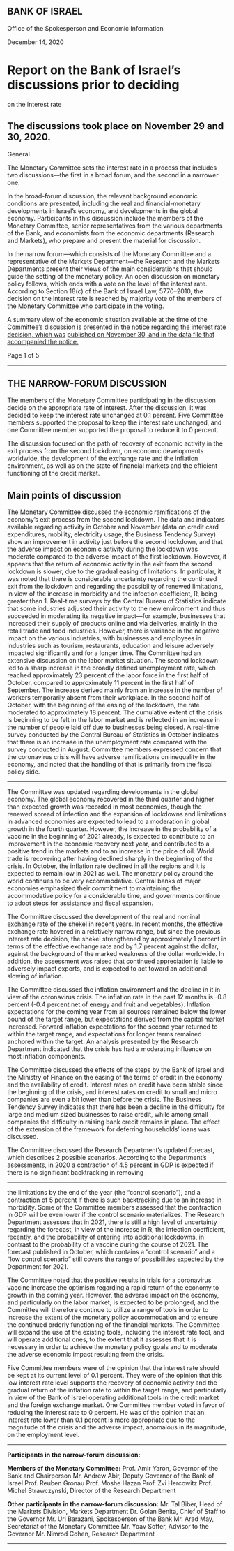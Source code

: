 ## BANK OF ISRAEL

Office of the Spokesperson and Economic Information

December 14, 2020

# Report on the Bank of Israel’s discussions prior to deciding
 on the interest rate

## The discussions took place on November 29 and 30, 2020.

 General

The Monetary Committee sets the interest rate in a process that includes two
discussions––the first in a broad forum, and the second in a narrower one.

In the broad-forum discussion, the relevant background economic conditions are
presented, including the real and financial-monetary developments in Israel’s economy,
and developments in the global economy. Participants in this discussion include the
members of the Monetary Committee, senior representatives from the various
departments of the Bank, and economists from the economic departments (Research
and Markets), who prepare and present the material for discussion.

In the narrow forum—which consists of the Monetary Committee and a representative
of the Markets Department—the Research and the Markets Departments present their
views of the main considerations that should guide the setting of the monetary policy.
An open discussion on monetary policy follows, which ends with a vote on the level of
the interest rate. According to Section 18(c) of the Bank of Israel Law, 5770–2010, the
decision on the interest rate is reached by majority vote of the members of the Monetary
Committee who participate in the voting.

A summary view of the economic situation available at the time of the Committee’s
discussion is presented in the [notice regarding the interest rate decision, which was](https://www.boi.org.il/en/NewsAndPublications/PressReleases/Pages/30-11-2020b.aspx)
[published on November 30, and in the data file that accompanied the notice.](https://www.boi.org.il/en/NewsAndPublications/PressReleases/Documents/Interest%20rate%2030.11.20.pptx)

Page 1 of 5


-----

## THE NARROW-FORUM DISCUSSION

The members of the Monetary Committee participating in the discussion decide on the
appropriate rate of interest. After the discussion, it was decided to keep the interest rate
unchanged at 0.1 percent. Five Committee members supported the proposal to keep the
interest rate unchanged, and one Committee member supported the proposal to reduce
it to 0 percent.

The discussion focused on the path of recovery of economic activity in the exit process
from the second lockdown, on economic developments worldwide, the development of
the exchange rate and the inflation environment, as well as on the state of financial
markets and the efficient functioning of the credit market.

## Main points of discussion

The Monetary Committee discussed the economic ramifications of the economy’s exit
process from the second lockdown. The data and indicators available regarding activity
in October and November (data on credit card expenditures, mobility, electricity usage,
the Business Tendency Survey) show an improvement in activity just before the second
lockdown, and that the adverse impact on economic activity during the lockdown was
moderate compared to the adverse impact of the first lockdown. However, it appears
that the return of economic activity in the exit from the second lockdown is slower, due
to the gradual easing of limitations. In particular, it was noted that there is considerable
uncertainty regarding the continued exit from the lockdown and regarding the
possibility of renewed limitations, in view of the increase in morbidity and the infection
coefficient, R, being greater than 1. Real-time surveys by the Central Bureau of
Statistics indicate that some industries adjusted their activity to the new environment
and thus succeeded in moderating its negative impact—for example, businesses that
increased their supply of products online and via deliveries, mainly in the retail trade
and food industries. However, there is variance in the negative impact on the various
industries, with businesses and employees in industries such as tourism, restaurants,
education and leisure adversely impacted significantly and for a longer time.
The Committee had an extensive discussion on the labor market situation. The second
lockdown led to a sharp increase in the broadly defined unemployment rate, which
reached approximately 23 percent of the labor force in the first half of October,
compared to approximately 11 percent in the first half of September. The increase
derived mainly from an increase in the number of workers temporarily absent from their
workplace. In the second half of October, with the beginning of the easing of the
lockdown, the rate moderated to approximately 18 percent. The cumulative extent of
the crisis is beginning to be felt in the labor market and is reflected in an increase in the
number of people laid off due to businesses being closed. A real-time survey conducted
by the Central Bureau of Statistics in October indicates that there is an increase in the
unemployment rate compared with the survey conducted in August. Committee
members expressed concern that the coronavirus crisis will have adverse ramifications
on inequality in the economy, and noted that the handling of that is primarily from the
fiscal policy side.


-----

The Committee was updated regarding developments in the global economy. The
global economy recovered in the third quarter and higher than expected growth was
recorded in most economies, though the renewed spread of infection and the expansion
of lockdowns and limitations in advanced economies are expected to lead to a
moderation in global growth in the fourth quarter. However, the increase in the
probability of a vaccine in the beginning of 2021 already, is expected to contribute to
an improvement in the economic recovery next year, and contributed to a positive trend
in the markets and to an increase in the price of oil. World trade is recovering after
having declined sharply in the beginning of the crisis. In October, the inflation rate
declined in all the regions and it is expected to remain low in 2021 as well.
The monetary policy around the world continues to be very accommodative. Central
banks of major economies emphasized their commitment to maintaining the
accommodative policy for a considerable time, and governments continue to adopt
steps for assistance and fiscal expansion.

The Committee discussed the development of the real and nominal exchange rate of the
shekel in recent years. In recent months, the effective exchange rate hovered in a
relatively narrow range, but since the previous interest rate decision, the shekel
strengthened by approximately 1 percent in terms of the effective exchange rate and by
1.7 percent against the dollar, against the background of the marked weakness of the
dollar worldwide. In addition, the assessment was raised that continued appreciation is
liable to adversely impact exports, and is expected to act toward an additional slowing
of inflation.

The Committee discussed the inflation environment and the decline in it in view of the
coronavirus crisis. The inflation rate in the past 12 months is -0.8 percent (-0.4 percent
net of energy and fruit and vegetables). Inflation expectations for the coming year from
all sources remained below the lower bound of the target range, but expectations
derived from the capital market increased. Forward inflation expectations for the second
year returned to within the target range, and expectations for longer terms remained
anchored within the target. An analysis presented by the Research Department indicated
that the crisis has had a moderating influence on most inflation components.

The Committee discussed the effects of the steps by the Bank of Israel and the Ministry
of Finance on the easing of the terms of credit in the economy and the availability of
credit. Interest rates on credit have been stable since the beginning of the crisis, and
interest rates on credit to small and micro companies are even a bit lower than before
the crisis. The Business Tendency Survey indicates that there has been a decline in the
difficulty for large and medium sized businesses to raise credit, while among small
companies the difficulty in raising bank credit remains in place. The effect of the
extension of the framework for deferring households’ loans was discussed.

The Committee discussed the Research Department’s updated forecast, which describes
2 possible scenarios. According to the Department’s assessments, in 2020 a contraction
of 4.5 percent in GDP is expected if there is no significant backtracking in removing


-----

the limitations by the end of the year (the “control scenario”), and a contraction of 5
percent if there is such backtracking due to an increase in morbidity. Some of the
Committee members assessed that the contraction in GDP will be even lower if the
control scenario materializes. The Research Department assesses that in 2021, there is
still a high level of uncertainty regarding the forecast, in view of the increase in R, the
infection coefficient, recently, and the probability of entering into additional
lockdowns, in contrast to the probability of a vaccine during the course of 2021. The
forecast published in October, which contains a “control scenario” and a “low control
scenario” still covers the range of possibilities expected by the Department for 2021.

The Committee noted that the positive results in trials for a coronavirus vaccine increase
the optimism regarding a rapid return of the economy to growth in the coming year.
However, the adverse impact on the economy, and particularly on the labor market, is
expected to be prolonged, and the Committee will therefore continue to utilize a range
of tools in order to increase the extent of the monetary policy accommodation and to
ensure the continued orderly functioning of the financial markets. The Committee will
expand the use of the existing tools, including the interest rate tool, and will operate
additional ones, to the extent that it assesses that it is necessary in order to achieve the
monetary policy goals and to moderate the adverse economic impact resulting from the
crisis.

Five Committee members were of the opinion that the interest rate should be kept at its
current level of 0.1 percent. They were of the opinion that this low interest rate level
supports the recovery of economic activity and the gradual return of the inflation rate
to within the target range, and particularly in view of the Bank of Israel operating
additional tools in the credit market and the foreign exchange market. One Committee
member voted in favor of reducing the interest rate to 0 percent. He was of the opinion
that an interest rate lower than 0.1 percent is more appropriate due to the magnitude of
the crisis and the adverse impact, anomalous in its magnitude, on the employment level.


-----

**Participants in the narrow-forum discussion:**

**Members of the Monetary Committee:**
Prof. Amir Yaron, Governor of the Bank and Chairperson
Mr. Andrew Abir, Deputy Governor of the Bank of Israel
Prof. Reuben Gronau
Prof. Moshe Hazan
Prof. Zvi Hercowitz
Prof. Michel Strawczynski, Director of the Research Department

**Other participants in the narrow-forum discussion:**
Mr. Tal Biber, Head of the Markets Division, Markets Department
Dr. Golan Benita, Chief of Staff to the Governor
Mr. Uri Barazani, Spokesperson of the Bank
Mr. Arad May, Secretariat of the Monetary Committee
Mr. Yoav Soffer, Advisor to the Governor
Mr. Nimrod Cohen, Research Department


-----

